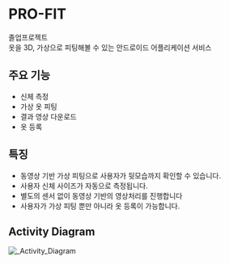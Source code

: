 # PRO-FIT
졸업프로젝트    
옷을 3D, 가상으로 피팅해볼 수 있는 안드로이드 어플리케이션 서비스
    
## 주요 기능
- 신체 측정
- 가상 옷 피팅
- 결과 영상 다운로드
- 옷 등록
    
## 특징
- 동영상 기반 가상 피팅으로 사용자가 뒷모습까지 확인할 수 있습니다.
- 사용자 신체 사이즈가 자동으로 측정됩니다.
- 별도의 센서 없이 동영상 기반의 영상처리를 진행합니다
- 사용자가 가상 피팅 뿐만 아니라 옷 등록이 가능합니다.

## Activity Diagram
![_Activity_Diagram](https://user-images.githubusercontent.com/49053341/116825307-a3cf9a80-abc9-11eb-8aaa-eda6d12dcbe5.png)

